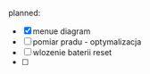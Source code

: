 

planned:
- [x] menue diagram
- [ ] pomiar pradu - optymalizacja
- [ ] wlozenie baterii reset
- [ ] 